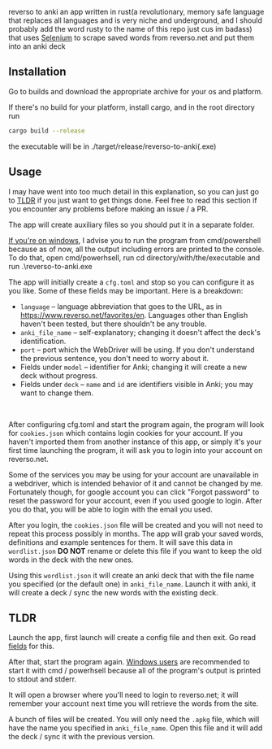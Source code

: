 reverso to anki an app written in rust(a revolutionary, memory safe language that replaces all languages and is very niche and underground, and I should probably add the word rusty to the name of this repo just cus im badass) that uses [Selenium](https://www.selenium.dev/) to scrape saved words from reverso.net and put them into an anki deck

## Installation
Go to builds and download the appropriate archive for your os and platform.

If there's no build for your platform, install cargo, and in the root directory run
```sh
cargo build --release
```

the executable will be in ./target/release/reverso-to-anki(.exe)

## Usage
I may have went into too much detail in this explanation, so you can just go to [TLDR](#tldr) if you just want to get things done. Feel free to read this section if you encounter any problems before making an issue / a PR.

The app will create auxiliary files so you should put it in a separate folder.

<a id="bloat_consumers" href="https://ibb.co/V0pLyYQY" target="_blank">
If you're on windows</a>, I advise you to run the program from cmd/powershell because as of now, all the output including errors are printed to the console. To do that, open cmd/powerhsell, run cd directory/with/the/executable and run .\reverso-to-anki.exe

<a id="fields"></a>The app will initially create a `cfg.toml` and stop so you can configure it as you like. Some of these fields may be important. Here is a breakdown:

- `language` – language abbreviation that goes to the URL, as in https://www.reverso.net/favorites/en. Languages other than English haven't been tested, but there shouldn't be any trouble.
- `anki_file_name` – self-explanatory; changing it doesn't affect the deck's identification.
- `port` – port which the WebDriver will be using. If you don't understand the previous sentence, you don't need to worry about it.
- Fields under `model` – identifier for Anki; changing it will create a new deck without progress.
- Fields under `deck` – `name` and `id` are identifiers visible in Anki; you may want to change them.

<br/>

After configuring cfg.toml and start the program again, the program will look for `cookies.json` which contains login cookies for your account. If you haven't imported them from another instance of this app, or simply it's your first time launching the program, it will ask you to login into your account on reverso.net.

Some of the services you may be using for your account are unavailable in a webdriver, which is intended behavior of it and cannot be changed by me. Fortunately though, for google account you can click "Forgot password" to reset the password for your account, even if you used google to login. After you do that, you will be able to login with the email you used. 

After you login, the `cookies.json` file will be created and you will not need to repeat this process possibly in months. The app will grab your saved words, definitions and example sentences for them. It will save this data in `wordlist.json` **DO NOT** rename or delete this file if you want to keep the old words in the deck with the new ones. 

Using this `wordlist.json` it will create an anki deck that with the file name you specified (or the default one) in `anki_file_name`. Launch it with anki, it will create a deck / sync the new words with the existing deck.

## TLDR
Launch the app, first launch will create a config file and then exit. Go read [fields](#fields) for this. 

After that, start the program again. [Windows users](#bloat_consumers) are recommended to start it with cmd / powerhsell because all of the program's output is printed to stdout and stderr.

It will open a browser where you'll need to login to reverso.net; it will remember your account next time you will retrieve the words from the site.

A bunch of files will be created. You will only need the `.apkg` file, which will have the name you specified in `anki_file_name`. Open this file and it will add the deck / sync it with the previous version.

